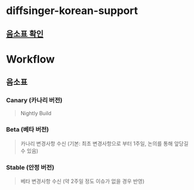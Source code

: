 # diffsinger-korean-support

## [음소표 확인](/phoneme_table.csv)

# Workflow

## 음소표

### Canary (카나리 버전)

> Nightly Build

### Beta (베타 버전)

> 카나리 변경사항 수신 (기본: 최초 변경사항으로 부터 1주일, 논의를 통해 앞당길 수 있음)

### Stable (안정 버전)

> 베타 변경사항 수신 (약 2주일 정도 이슈가 없을 경우 반영)
